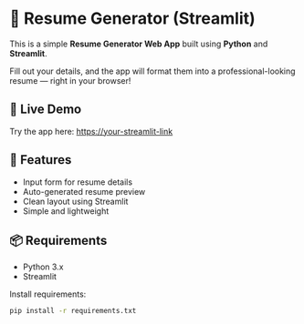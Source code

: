 
# 📝 Resume Generator (Streamlit)

This is a simple **Resume Generator Web App** built using **Python** and **Streamlit**.

Fill out your details, and the app will format them into a professional-looking resume — right in your browser!

## 🚀 Live Demo

Try the app here: [https://your-streamlit-link](https://your-streamlit-link)

## 📂 Features

- Input form for resume details
- Auto-generated resume preview
- Clean layout using Streamlit
- Simple and lightweight

## 📦 Requirements

- Python 3.x
- Streamlit

Install requirements:
```bash
pip install -r requirements.txt
